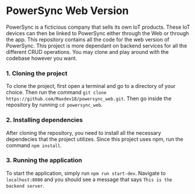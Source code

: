 # PowerSync Web Version
PowerSync is a ficticious company that sells its own IoT products. These IoT devices can then be linked to PowerSync either through the Web or through the app. This repository contains all the code for the web version of PowerSync. This project is more dependant on backend services for all the different CRUD operations. You may clone and play around with the codebase however you want.

### 1. Cloning the project
To clone the project, first open a terminal and go to a directory of your choice. Then run the command `git clone https://github.com/Maxdev18/powersync_web.git`. Then go inside the repository by running `cd powersync_web`.

### 2. Installing dependencies
After cloning the repository, you need to install all the necessary dependecies that the project utilizes. Since this project uses npm, run the command `npm install`.

### 3. Running the application
To start the application, simply run `npm run start-dev`. Navigate to `localhost:8080` and you should see a message that says `This is the backend server`.
